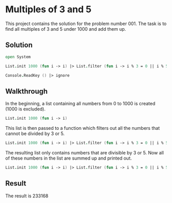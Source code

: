 # Multiples of 3 and 5

This project contains the solution for the problem number 001.
The task is to find all multiples of 3 and 5 under 1000 and add them up.

Solution
---
```fsharp
open System

List.init 1000 (fun i -> i) |> List.filter (fun i -> i % 3 = 0 || i % 5 = 0) |> List.sum |> printfn("%i")

Console.ReadKey () |> ignore
```
Walkthrough
---
In the beginning, a list containing all numbers from 0 to 1000 is created (1000 is excluded).
```fsharp
List.init 1000 (fun i -> i)
```
This list is then passed to a function which filters out all the numbers that cannot be divided by 3 or 5.
```fsharp
List.init 1000 (fun i -> i) |> List.filter (fun i -> i % 3 = 0 || i % 5 = 0) 
```
The resulting list only contains numbers that are divisible by 3 or 5.
Now all of these numbers in the list are summed up and printed out.
```fsharp
List.init 1000 (fun i -> i) |> List.filter (fun i -> i % 3 = 0 || i % 5 = 0) |> List.sum |> printfn("%i")
```
Result
---
The result is 233168
